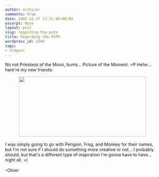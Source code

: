 ```yaml
---
author: archiver
comments: true
date: 2002-12-27 12:32:06+00:00
excerpt: None
layout: post
slug: regarding-the-potm
title: Regarding the POTM
wordpress_id: 1544
tags:
- oldpost
---
```


No not Priestess of the Moon, bums... Picture of the Moment. =P Hehe... here're my new friends:<br /><center><img src="http://www.oliverweb.com/gallery/friends.gif" width="415" height="196"></center><br />I was simply going to go with Penguin, Frog, and Monkey for their names, but I'm not sure if I should do something more creative or not... I probably should, but that's a different type of inspiration I'm gonna have to have... night all. =)<br /><br />-Oliver